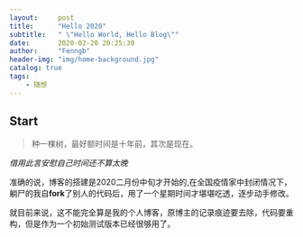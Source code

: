 ```yaml
---
layout:     post
title:      "Hello 2020"
subtitle:   " \"Hello World, Hello Blog\""
date:       2020-02-20 20:25:30
author:     "Fenngb"
header-img: "img/home-background.jpg"
catalog: true
tags:
    - 随想
---
```


## Start

> 种一棵树，最好额时间是十年前，其次是现在。

*借用此言安慰自己时间还不算太晚*

  准确的说，博客的搭建是2020二月份中旬才开始的,在全国疫情家中封闭情况下，躺尸的我自**fork**了别人的代码后，用了一个星期时间才堪堪吃透，逐步动手修改。

  就目前来说，这不能完全算是我的个人博客，原博主的记录痕迹要去除，代码要重构，但是作为一个初始测试版本已经很够用了。
